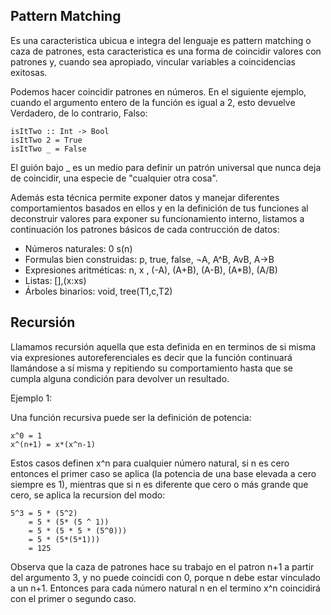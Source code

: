 ## Pattern Matching

Es una caracteristica ubicua e integra del lenguaje es pattern matching o caza de patrones, esta caracteristica  es una forma de coincidir valores con patrones y, cuando sea apropiado, vincular variables a coincidencias exitosas. 

Podemos hacer coincidir patrones en números. En el siguiente ejemplo, cuando el argumento entero de la función es igual a 2, esto devuelve Verdadero, de lo contrario, Falso:

    isItTwo :: Int -> Bool
    isItTwo 2 = True
    isItTwo _ = False

El guión bajo _  es un medio para definir un patrón universal que nunca deja de coincidir, una especie de "cualquier otra cosa".


Además esta técnica permite exponer datos y manejar diferentes comportamientos basados en ellos y en la definición de tus funciones al deconstruir valores para exponer su funcionamiento interno, listamos a continuación los patrones básicos de cada contrucción de datos:

- Números naturales: 0 s(n)
- Formulas bien construidas: p, true, false, ¬A, A^B, AvB, A->B
- Expresiones aritméticas: n, x , (-A), (A+B), (A-B), (A*B), (A/B)
- Listas: [],(x:xs)
- Árboles binarios: void, tree(T1,c,T2)
    
    
## Recursión 

Llamamos recursión aquella que esta definida en en terminos de si misma via expresiones autoreferenciales es decir que la función continuará llamándose a sí misma y repitiendo su comportamiento hasta que se cumpla alguna condición para devolver un resultado.

Ejemplo 1:

Una función recursiva puede ser la definición de potencia:

	x^0 = 1
	x^(n+1) = x*(x^n-1)
	
Estos casos definen x^n para cualquier número natural, si n es cero entonces el primer caso se aplica (la potencia de una base elevada a cero siempre es 1), mientras que si n es diferente que cero o más grande que cero, se aplica la recursion del modo:

	5^3 = 5 * (5^2)
	    = 5 * (5* (5 ^ 1))
		= 5 * (5 * 5 * (5^0)))
		= 5 * (5*(5*1)))
		= 125	

Observa que la caza de patrones hace su trabajo en el patron n+1 a partir del argumento 3, y no puede coincidi con 0, porque n debe estar vinculado a un n+1. Entonces para cada número natural n en el termino x^n coincidirá con el primer o segundo caso. 


